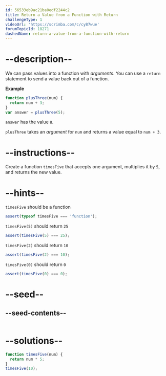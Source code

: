 ```yaml
---
id: 56533eb9ac21ba0edf2244c2
title: Return a Value from a Function with Return
challengeType: 1
videoUrl: 'https://scrimba.com/c/cy87wue'
forumTopicId: 18271
dashedName: return-a-value-from-a-function-with-return
---
```


# --description--

We can pass values into a function with <dfn>arguments</dfn>. You can use a `return` statement to send a value back out of a function.

**Example**

```js
function plusThree(num) {
  return num + 3;
}
var answer = plusThree(5);
```

`answer` has the value `8`.

`plusThree` takes an <dfn>argument</dfn> for `num` and returns a value equal to `num + 3`.

# --instructions--

Create a function `timesFive` that accepts one argument, multiplies it by `5`, and returns the new value.

# --hints--

`timesFive` should be a function

```js
assert(typeof timesFive === 'function');
```

`timesFive(5)` should return `25`

```js
assert(timesFive(5) === 25);
```

`timesFive(2)` should return `10`

```js
assert(timesFive(2) === 10);
```

`timesFive(0)` should return `0`

```js
assert(timesFive(0) === 0);
```

# --seed--

## --seed-contents--

```js

```

# --solutions--

```js
function timesFive(num) {
  return num * 5;
}
timesFive(10);
```
